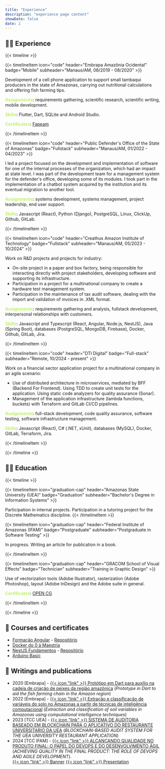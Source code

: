 ```yaml
---
title: "Experience"
description: "experience page content"
showDate: false
date: 2
---
```


## 👨‍💻 Experience

{{< timeline >}}

  {{< timelineItem 
    icon="code" 
    header="Embrapa Amazônia Ocidental" 
    badge="Mobile" 
    subheader="Manaus/AM, 08/2019 - 08/2020" >}}

  Development of a cell phone application to support small tambaqui producers in the state of Amazonas, carrying out nutritional calculations and offering fish farming tips. <br />

  <b style="color:#bef264">Assignments</b>: requirements gathering, scientific research, scientific writing, mobile development. <br />

  <b style="color:#bef264">Skills</b>: Flutter, Dart, SQLite and Android Studio. <br />

  <b style="color:#bef264">Certificates</b>: <a href="https://drive.google.com/file/d/1ncXImbudZbRaGhVEXxaVBgyK3C7c4O83/view?usp=sharing" target="_blank">Fapeam</a>

  {{< /timelineItem >}}


  {{< timelineItem 
    icon="code" 
    header="Public Defender's Office of the State of Amazonas" 
    badge="Fullstack" 
    subheader="Manaus/AM, 01/2022 - 04/2023" >}}

  I led a project focused on the development and implementation of software for one of the internal processes of the organization, which had an impact at state level. I was part of the development team for a management system for the defender's office, developing some of its modules. I took part in the implementation of a chatbot system acquired by the institution and its eventual migration to another tool. <br />

  <b style="color:#bef264">Assignments</b>: systems development, systems management, project leadership, end user support. <br />

  <b style="color:#bef264">Skills</b>: Javascript (React), Python (Django), PostgreSQL, Linux, ClickUp, Github, GitLab.

  {{< /timelineItem >}}


  {{< timelineItem 
    icon="code" 
    header="Creathus Amazon Institute of Technology" 
    badge="Fullstack" 
    subheader="Manaus/AM, 05/2023 - 10/2024" >}}

  Work on R&D projects and projects for industry:
  
  <ul>
    <li>On-site project in a paper and box factory, being responsible for interacting directly with project stakeholders, developing software and supporting its infrastructure. </li>
    <li>Participation in a project for a multinational company to create a hardware test management system. </li>
    <li>Participation in the maintenance of tax audit software, dealing with the import and validation of invoices in .XML format.</li>
  </ul>

  <b style="color:#bef264">Assignments</b>: requirements gathering and analysis, fullstack development, interpersonal relationships with customers. <br />

  <b style="color:#bef264">Skills</b>: Javascript and Typescript (React, Angular, Node.js, NestJS), Java (Spring Boot), databases (PostgreSQL, MongoDB, Firebase), Docker, Github, GitLab, Jira.

  {{< /timelineItem >}}

  {{< timelineItem 
    icon="code" 
    header="DTI Digital" 
    badge="Full-stack" 
    subheader="Remote, 10/2024 - present" >}}

  Work on a financial sector application project for a multinational company in an agile scenario:
  
  <ul>
    <li>Use of distributed architecture in microservices, mediated by BFF (Backend For Frontend). Using TDD to create unit tests for the application. Using static code analyzers for quality assurance (Sonar).</li>
    <li>Management of the application infrastructure (lambda functions, buckets) with Terraform and GitLab CI/CD pipelines.</li>
  </ul>

  <b style="color:#bef264">Assignments</b>: full-stack development, code quality assurance, software testing, software infrastructure management.<br />

  <b style="color:#bef264">Skills</b>: Javascript (React), C# (.NET, xUnit), databases (MySQL), Docker, GitLab, Terraform, Jira.

  {{< /timelineItem >}}

{{< /timeline >}}


## 👨‍🎓 Education

{{< timeline >}}

  {{< timelineItem 
    icon="graduation-cap" 
    header="Amazonas State University (UEA)" 
    badge="Graduation" 
    subheader="Bachelor's Degree in Information Systems" >}}

  Participation in internal projects. Participation in a tutoring project for the Discrete Mathematics discipline.
  {{< /timelineItem >}}

   {{< timelineItem 
    icon="graduation-cap" 
    header="Federal Institute of Amazonas (IFAM)" 
    badge="Postgraduate" 
    subheader="Postgraduate in Software Testing" >}}

  In progress. Writing an article for publication in a book.

  {{< /timelineItem >}}

  {{< timelineItem 
    icon="graduation-cap" 
    header="GRACOM School of Visual Effects" 
    badge="Technician" 
    subheader="Training in Graphic Design" >}}

  Use of vectorization tools (Adobe Illustrator), rasterization (Adobe Photoshop), layout (Adobe InDesign) and the Adobe suite in general. <br />

  <b style="color:#bef264">Certificates</b>: <a href="https://drive.google.com/file/d/15ozzbJ7kk8Ey3eKg24LOqk7x9Mgmj_az/view?usp=sharing" target="_blank">OPEN CG</a>
  

  {{< /timelineItem >}}

{{< /timeline >}}


## 💪 Courses and certificates

- [Formação Angular](https://drive.google.com/file/d/1qRCwRiCgyMi83e29Z0TgJInDoTb_QGFG/view?usp=sharing) - [Repositório](https://github.com/LuizGlomyer/angular-studies)
- [Docker do 0 à Maestria](https://drive.google.com/file/d/1L9I0eXgrHmyOy4WIruKi56eP_cKAlEzC/view?usp=sharing)
- [NestJS Fundamentos](https://drive.google.com/file/d/1wzH0aMgGWNQJdJbmu-MAQtDYjA8ZoY1Q/view?usp=sharing) - [Repositório](https://github.com/LuizGlomyer/nestjs-studies)
- [Arduino Basic](https://drive.google.com/file/d/1SbG_RPruB_UzZ7EVxm9qtUtlqZhyQEkL/view?usp=sharing)


## 📖 Writings and publications

- 2020 [Embrapa] - [{{< icon "link" >}} Protótipo em Dart para auxílio na cadeia de criação de peixes da região amazônica](https://www.alice.cnptia.embrapa.br/alice/handle/doc/1136117) (*Prototype in Dart to aid the fish farming chain in the Amazon region*)
- 2022 [Embrapa] - [{{< icon "link" >}} Extração e classificação de variáveis do solo no Amazonas a partir de técnicas de inteligência computacional](https://www.alice.cnptia.embrapa.br/alice/handle/doc/1143133) (*Extraction and classification of soil variables in Amazonas using computational intelligence techniques*)
- 2023 [TCC UEA] - [{{< icon "link" >}} SISTEMA DE AUDITORIA BASEADO EM BLOCKCHAIN PARA O APLICATIVO DO RESTAURANTE UNIVERSITARIO DA UEA](https://drive.google.com/file/d/1KTyz9U7bHBQ4IQi6FKKIoVqIkGXH-4oC/view?usp=sharing) (*BLOCKCHAIN-BASED AUDIT SYSTEM FOR THE UEA UNIVERSITY RESTAURANT APPLICATION*)
- 2024 [TCC IFAM] - [{{< icon "link" >}} ALCANÇANDO QUALIDADE NO PRODUTO FINAL: O PAPEL DO DEVOPS E DO DESENVOLVIMENTO ÁGIL](https://docs.google.com/document/d/1LWDTEi9k_ykGi6CMEpBzvmOt3l4hdxsS/edit?usp=sharing&ouid=116803951867542551138&rtpof=true&sd=true) (*ACHIEVING QUALITY IN THE FINAL PRODUCT: THE ROLE OF DEVOPS AND AGILE DEVELOPMENT*). <br />[{{< icon "link" >}} Banner](https://docs.google.com/presentation/d/1GNau3ZK2rCpB58rg-Z8oQ_V2wxhyF20wRvYjqBF8ZNk/edit?usp=sharing) [{{< icon "link" >}} Presentation](https://docs.google.com/presentation/d/1eWaoZtRSbGTo8-rpp3_NwrvwfgARZRJLtCqlfSsDGDM/edit?usp=sharing)
